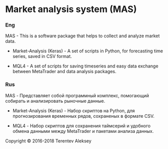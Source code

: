 # Market analysis system (MAS)

### Eng

MAS - This is a software package that helps to collect and analyze market data.

- Market-Analysis (Keras) - A set of scripts in Python, for forecasting time series, saved in CSV format.

- MQL4 - A set of scripts for saving timeseries and easy data exchange between MetaTrader and data analysis packages.


### Rus

MAS - Представляет собой программный комплекс, помогающий собирать и анализировать рыночные данные.

- Market-Analysis (Keras) - Набор скриптов на Python, для прогнозирования временных рядов, сохраненых в формате CSV.

- MQL4 - Набор скриптов для сохранения таймсерий и удобного обмена данными между MetaTrader и пакетами анализа данных.
 

Copyright © 2016-2018 Terentev Aleksey 